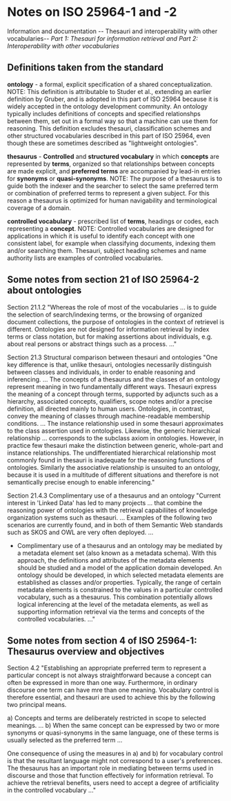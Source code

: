 # Notes on ISO 25964-1 and -2

Information and documentation -- Thesauri and interoperability with other vocabularies-- *Part 1: Thesauri for information retrieval and Part 2: Interoperability with other vocabularies* 

## Definitions taken from the standard ##

**ontology** - a formal, explicit specification of a shared conceptualization.  NOTE: This definition is attributable to Studer et al., extending an earlier definition by Gruber, and is adopted in this part of ISO 25964 because it is widely accepted in the ontology development community.  An ontology typically includes definitions of concepts and specified relationshps between them, set out in a formal way so that a machine can use them for reasoning.  This definition excludes thesauri, classification schemes and other structured vocabularies described in this part of ISO 25964, even though these are sometimes described as "lightweight ontologies".

**thesaurus** - **Controlled** and **structured vocabulary** in which **concepts** are represented by **terms**, organized so that relationships between concepts are made explicit, and **preferred terms** are accompanied by lead-in entries for **synonyms** or **quasi-synonyms**. NOTE: The purpose of a thesaurus is to guide both the indexer and the searcher to select the same preferred term or combination of preferred terms to represent a given subject.  For this reason a thesaurus is optimized for human navigability and terminological coverage of a domain.

**controlled vocabulary** - prescribed list of **terms**, headings or codes, each representing a **concept**.  NOTE: Controlled vocabularies are designed for applications in which it is useful to identify each concept with one consistent label, for example when classifying documents, indexing them and/or searching them.  Thesauri, subject heading schemes and name authority lists are examples of controlled vocabularies.

## Some notes from section 21 of ISO 25964-2 about ontologies ##

Section 21.1.2 "Whereas the role of most of the vocabularies ... is to guide the selection of search/indexing terms, or the browsing of organized document collections, the purpose of ontologies in the context of retrievel is different.  Ontologies are not designed for information retrieval by index terms or class notation, but for making assertions about individuals, e.g. about real persons or abstract things such as a process. ..."

Section 21.3 Structural comparison between thesauri and ontologies "One key difference is that, unlike thesauri, ontologies necessarily distinguish between classes and individuals, in order to enable reasoning and inferencing. ... The concepts of a thesaurus and the classes of an ontology represent meaning in two fundamentally different ways.  Thesauri express the meaning of a concept through terms, supported by adjuncts such as a hierarchy, associated concepts, qualifiers, scope notes and/or a precise definition, all directed mainly to human users.  Ontologies, in contrast, convey the meaning of classes through machine-readable membership conditions.  ... The instance relationship used in some thesauri approximates to the class assertion used in ontologies.  Likewise, the generic hierarchical relationship ... corresponds to the subclass axiom in ontologies.  However, in practice few thesauri make the distinction between generic, whole-part and instance relationships.  The undifferentiated hierarchical relationship most commonly found in thesauri is inadequate for the reasoning functions of ontologies.  Similarly the associative relationship is unsuited to an ontology, because it is used in a multitude of different situations and therefore is not semantically precise enough to enable inferencing."

Section 21.4.3 Complimentary use of a thesaurus and an ontology "Current interest in 'Linked Data' has led to many projects ... that combine the reasoning power of ontologies with the retrieval capabiliites of knowledge organization systems such as thesauri. ... Examples of the following two scenarios are currently found, and in both of them Semantic Web standards such as SKOS and OWL are very often deployed.  ...

- Complimentary use of a thesaurus and an ontology may be mediated by a metadata element set (also known as a metadata schema).  With this approach, the definitions and attributes of the metadata elements should be studied and a model of the application domain developed.  An ontology should be developed, in which selected metadata elements are established as classes and/or properties.  Typically, the range of certain metadata elements is constrained to the values in a particular controlled vocabulary, such as a thesaurus.  This combination potentially allows logical inferencing at the level of the metadata elements, as well as supporting information retrieval via the terms and concepts of the controlled vocabularies.  ..."

## Some notes from section 4 of ISO 25964-1: Thesaurus overview and objectives ##

Section 4.2 "Establishing an appropriate preferred term to represent a particular concept is not always straightforward because a concept can often be expressed in more than one way.  Furthermore, in ordinary discourse one term can have mre than one meaning.  Vocabulary control is therefore essential, and thesauri are used to achieve this by the following two principal means.

a) Concepts and terms are deliberately restricted in scope to selected meanings. ... 
b) When the same concept can be expressed by two or more synonyms or quasi-synonyms in the same language, one of these terms is usually selected as the preferred term ...

One consequence of using the measures in a) and b) for vocabulary control is that the resultant language might not correspond to a user's preferences.  The thesaurus has an important role in mediating between terms used in discourse and those that function effectively for information retrieval.  To achieve the retrieval benefits, users need to accept a degree of artificiality in the controlled vocabulary ..." 